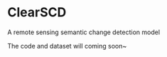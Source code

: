 # ClearSCD
A remote sensing semantic change detection model

The code and dataset will coming soon~
